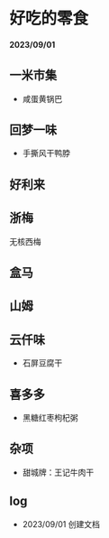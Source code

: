 # 好吃的零食

#### 2023/09/01

## 一米市集

- 咸蛋黄锅巴

## 回梦一味

- 手撕风干鸭脖

## 好利来

## 浙梅

无核西梅

## 盒马

## 山姆

## 云仟味

- 石屏豆腐干

## 喜多多

- 黑糖红枣枸杞粥

## 杂项

- 甜城牌：王记牛肉干

## log

- 2023/09/01 创建文档
